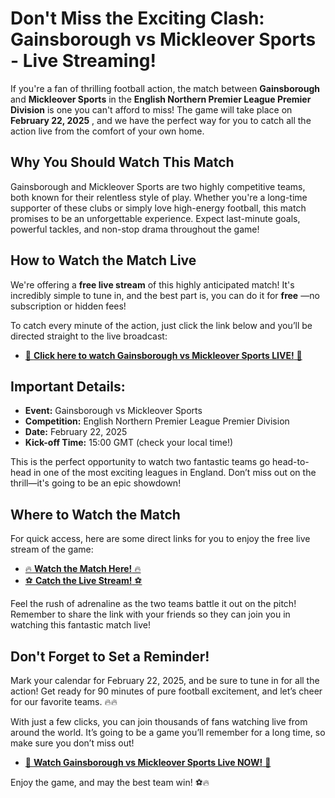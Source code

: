 # Don't Miss the Exciting Clash: Gainsborough vs Mickleover Sports - Live Streaming!

If you're a fan of thrilling football action, the match between **Gainsborough** and **Mickleover Sports** in the **English Northern Premier League Premier Division** is one you can't afford to miss! The game will take place on **February 22, 2025** , and we have the perfect way for you to catch all the action live from the comfort of your own home.

## Why You Should Watch This Match

Gainsborough and Mickleover Sports are two highly competitive teams, both known for their relentless style of play. Whether you're a long-time supporter of these clubs or simply love high-energy football, this match promises to be an unforgettable experience. Expect last-minute goals, powerful tackles, and non-stop drama throughout the game!

## How to Watch the Match Live

We're offering a **free live stream** of this highly anticipated match! It's incredibly simple to tune in, and the best part is, you can do it for **free** —no subscription or hidden fees!

To catch every minute of the action, just click the link below and you’ll be directed straight to the live broadcast:

- [🎥 **Click here to watch Gainsborough vs Mickleover Sports LIVE!** 🎥](https://tinyurl.com/livestreamfreeo?st=Gainsborough+vs+Mickleover+Sports&si=gh)

## Important Details:

- **Event:** Gainsborough vs Mickleover Sports
- **Competition:** English Northern Premier League Premier Division
- **Date:** February 22, 2025
- **Kick-off Time:** 15:00 GMT (check your local time!)

This is the perfect opportunity to watch two fantastic teams go head-to-head in one of the most exciting leagues in England. Don’t miss out on the thrill—it's going to be an epic showdown!

## Where to Watch the Match

For quick access, here are some direct links for you to enjoy the free live stream of the game:

- [🔥 **Watch the Match Here!** 🔥](https://tinyurl.com/livestreamfreeo?st=Gainsborough+vs+Mickleover+Sports&si=gh)
- [⚽️ **Catch the Live Stream!** ⚽️](https://tinyurl.com/livestreamfreeo?st=Gainsborough+vs+Mickleover+Sports&si=gh)

Feel the rush of adrenaline as the two teams battle it out on the pitch! Remember to share the link with your friends so they can join you in watching this fantastic match live!

## Don't Forget to Set a Reminder!

Mark your calendar for February 22, 2025, and be sure to tune in for all the action! Get ready for 90 minutes of pure football excitement, and let’s cheer for our favorite teams. 🔥🔥

With just a few clicks, you can join thousands of fans watching live from around the world. It’s going to be a game you’ll remember for a long time, so make sure you don’t miss out!

- [🌟 **Watch Gainsborough vs Mickleover Sports Live NOW!** 🌟](https://tinyurl.com/livestreamfreeo?st=Gainsborough+vs+Mickleover+Sports&si=gh)

Enjoy the game, and may the best team win! ⚽️🔥
